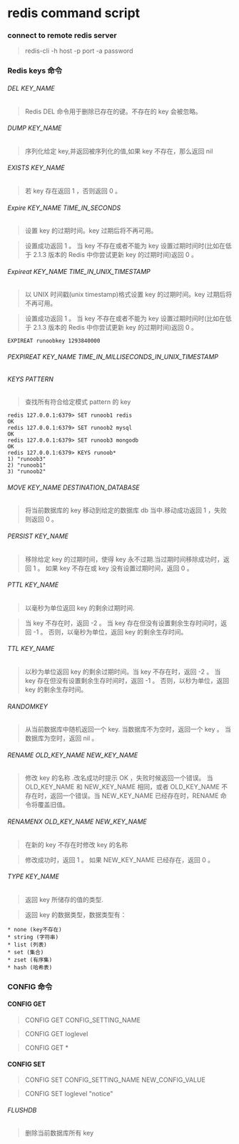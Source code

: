 # redis command script

### connect to remote redis server

> redis-cli -h host -p port -a password

### Redis keys 命令

###### DEL KEY_NAME

> Redis DEL 命令用于删除已存在的键。不存在的 key 会被忽略。

###### DUMP KEY_NAME

> 序列化给定 key,并返回被序列化的值,如果 key 不存在，那么返回 nil

###### EXISTS KEY_NAME

> 若 key 存在返回 1 ，否则返回 0 。

###### Expire KEY_NAME TIME_IN_SECONDS

> 设置 key 的过期时间。key 过期后将不再可用。

> 设置成功返回 1 。 当 key 不存在或者不能为 key 设置过期时间时(比如在低于 2.1.3 版本的 Redis 中你尝试更新 key 的过期时间)返回 0 。

###### Expireat KEY_NAME TIME_IN_UNIX_TIMESTAMP

> 以 UNIX 时间戳(unix timestamp)格式设置 key 的过期时间。key 过期后将不再可用。

> 设置成功返回 1 。 当 key 不存在或者不能为 key 设置过期时间时(比如在低于 2.1.3 版本的 Redis 中你尝试更新 key 的过期时间)返回 0 。

    EXPIREAT runoobkey 1293840000

###### PEXPIREAT KEY_NAME TIME_IN_MILLISECONDS_IN_UNIX_TIMESTAMP

###### KEYS PATTERN

> 查找所有符合给定模式 pattern 的 key

    redis 127.0.0.1:6379> SET runoob1 redis
    OK
    redis 127.0.0.1:6379> SET runoob2 mysql
    OK
    redis 127.0.0.1:6379> SET runoob3 mongodb
    OK
    redis 127.0.0.1:6379> KEYS runoob*
    1) "runoob3"
    2) "runoob1"
    3) "runoob2"

###### MOVE KEY_NAME DESTINATION_DATABASE

> 将当前数据库的 key 移动到给定的数据库 db 当中.移动成功返回 1 ，失败则返回 0 。

###### PERSIST KEY_NAME

> 移除给定 key 的过期时间，使得 key 永不过期.当过期时间移除成功时，返回 1 。 如果 key 不存在或 key 没有设置过期时间，返回 0 。

###### PTTL KEY_NAME

> 以毫秒为单位返回 key 的剩余过期时间. 

> 当 key 不存在时，返回 -2 。 当 key 存在但没有设置剩余生存时间时，返回 -1 。 否则，以毫秒为单位，返回 key 的剩余生存时间。

###### TTL KEY_NAME

> 以秒为单位返回 key 的剩余过期时间。当 key 不存在时，返回 -2 。 当 key 存在但没有设置剩余生存时间时，返回 -1 。 否则，以秒为单位，返回 key 的剩余生存时间。

###### RANDOMKEY 

> 从当前数据库中随机返回一个 key. 当数据库不为空时，返回一个 key 。 当数据库为空时，返回 nil 。

###### RENAME OLD_KEY_NAME NEW_KEY_NAME

> 修改 key 的名称 .改名成功时提示 OK ，失败时候返回一个错误。
> 当 OLD_KEY_NAME 和 NEW_KEY_NAME 相同，或者 OLD_KEY_NAME 不存在时，返回一个错误。当 NEW_KEY_NAME 已经存在时，RENAME 命令将覆盖旧值。

###### RENAMENX OLD_KEY_NAME NEW_KEY_NAME

> 在新的 key 不存在时修改 key 的名称

> 修改成功时，返回 1 。 如果 NEW_KEY_NAME 已经存在，返回 0 。

###### TYPE KEY_NAME 

> 返回 key 所储存的值的类型.

> 返回 key 的数据类型，数据类型有：

    * none (key不存在)
    * string (字符串)
    * list (列表)
    * set (集合)
    * zset (有序集)
    * hash (哈希表)


### CONFIG 命令

#### CONFIG GET

> CONFIG GET CONFIG_SETTING_NAME

> CONFIG GET loglevel

> CONFIG GET *

#### CONFIG SET

> CONFIG SET CONFIG_SETTING_NAME NEW_CONFIG_VALUE

> CONFIG SET loglevel "notice"





###### FLUSHDB

> 删除当前数据库所有 key



